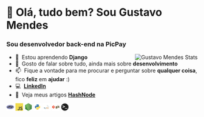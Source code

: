# **:wave: Olá, tudo bem? Sou Gustavo Mendes**
<h3 align="left">Sou desenvolvedor back-end na PicPay</h3>

<a>
  <img src="https://github-readme-stats.vercel.app/api?username=gustamms&show_icons=true&theme=radical" alt="Gustavo Mendes Stats" align="right" />
</a>

- :seedling: &nbsp;Estou aprendendo **Django**
- :speech_balloon: &nbsp;Gosto de falar sobre tudo, ainda mais sobre **desenvolvimento**
- :mailbox: &nbsp;Fique a vontade para me procurar e perguntar sobre **qualquer coisa**, fico **feliz** em **ajudar** :)
- :computer: &nbsp;**[LinkedIn]**
- 📓 &nbsp;Veja meus artigos **[HashNode]**

[linkedin]: https://www.linkedin.com/in/gustamms "Gustavo Mendes LinkedIn"
[HashNode]: https://hashnode.com/@gustamms "HashNode"

<code><img height="20" src="https://raw.githubusercontent.com/github/explore/80688e429a7d4ef2fca1e82350fe8e3517d3494d/topics/php/php.png"></code>
<code><img height="20" src="https://raw.githubusercontent.com/github/explore/80688e429a7d4ef2fca1e82350fe8e3517d3494d/topics/javascript/javascript.png"></code>
<code><img height="20" src="https://raw.githubusercontent.com/github/explore/80688e429a7d4ef2fca1e82350fe8e3517d3494d/topics/nodejs/nodejs.png"></code>
<code><img height="20" src="https://raw.githubusercontent.com/github/explore/80688e429a7d4ef2fca1e82350fe8e3517d3494d/topics/python/python.png"></code>
<code><img height="20" src="https://raw.githubusercontent.com/github/explore/80688e429a7d4ef2fca1e82350fe8e3517d3494d/topics/mysql/mysql.png"></code>
<code><img height="20" src="https://raw.githubusercontent.com/github/explore/80688e429a7d4ef2fca1e82350fe8e3517d3494d/topics/git/git.png"></code>
<code><img height="20" src="https://raw.githubusercontent.com/github/explore/80688e429a7d4ef2fca1e82350fe8e3517d3494d/topics/terminal/terminal.png"></code>

<!--
**gustamms/gustamms** is a ✨ _special_ ✨ repository because its `README.md` (this file) appears on your GitHub profile.

Here are some ideas to get you started:

- 🔭 I’m currently working on ...
- 🌱 I’m currently learning ...
- 👯 I’m looking to collaborate on ...
- 🤔 I’m looking for help with ...
- 💬 Ask me about ...
- 📫 How to reach me: ...
- 😄 Pronouns: ...
- ⚡ Fun fact: ...
-->
